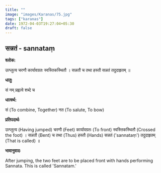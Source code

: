 ```yaml
---
title: ""
image: "images/Karanas/75.jpg"
tags: ["karanas"]
date: 1972-04-03T19:27:04+05:30
draft: false
---
```


## सन्नतं - sannataṃ

**श्लोक:**

उत्प्लुत्य चरणौ कार्यावग्रतः स्वस्तिकस्थितौ । सन्नतौ च तथा हस्तौ सन्नतं तदुदाहृतम् ॥

**धातुः**

सं
नम् प्रह्वत्वे शब्दे च

**धात्वर्थ:**

सं (To combine, Together)
नत​ (To salute, To bow)

**प्रतिपदार्थः**

उत्प्लुत्य (Having jumped) चरणौ (Feet) कार्यावग्रतः (To front) स्वस्तिकस्थितौ (Crossed the foot) । सन्नतौ (Bent) च तथा (Thus) हस्तौ (Hands) सन्नतं ('sannataṃ') तदुदाहृतम् (That is called) ॥

**भावानुवादः**

After jumping, the two feet are to be placed front with hands performing Sannata. This is called 'Sannatam.'
